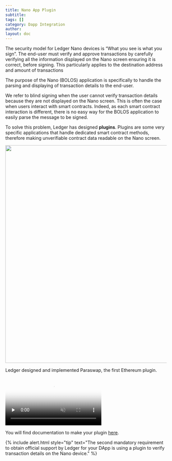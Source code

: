 ```yaml
---
title: Nano App Plugin
subtitle:
tags: []
category: Dapp Integration
author:
layout: doc
---
```


The security model for Ledger Nano devices is “What you see is what you sign”.
The end-user must verify and approve transactions by carefully verifying all the information displayed on the Nano screen ensuring it is correct, before signing. This particularly applies to the destination address and amount of transactions

The purpose of the Nano (BOLOS) application is specifically to handle the parsing and displaying of transaction details to the end-user.

We refer to blind signing when the user cannot verify transaction details because they are not displayed on the Nano screen.
This is often the case when users interact with smart contracts. Indeed, as each smart contract interaction is different, there is no easy way for the BOLOS application to easily parse the message to be signed.

To solve this problem, Ledger has designed <b>plugins</b>. Plugins are some very specific applications that handle dedicated smart contract methods, therefore making unverifiable contract data readable on the Nano screen.

<!-- ------------- Image ------------- -->
<div style="text-align:center">
<img width="680" src="../images/plugin.png">
</div>
<!-- --------------------------------- -->

Ledger designed and implemented Paraswap, the first Ethereum plugin.

<video controls muted preload='none' poster='../images/paraswap.png' ><source src="../videos/paraswap.mp4" type='video/mp4'></video><br>

You will find documentation to make your plugin [here](https://github.com/LedgerHQ/app-ethereum/blob/named-external-plugins/doc/ethapp_plugins.asc).

<!--  -->
{% include alert.html style="tip" text="The second mandatory requirement to obtain official support by Ledger for your DApp is using a plugin to verify transaction details on the Nano device." %}
<!--  -->

